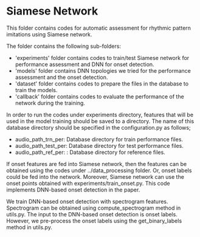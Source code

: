 
# Siamese Network

This folder contains codes for automatic assessment for rhythmic pattern imitations using Siamese network.

The folder contains the following sub-folders:
* 'experiments' folder contains codes to train/test Siamese network for performance assessment and DNN for onset detection. 
* 'models' folder contains DNN topologies we tried for the performance assessment and the onset detection.
* 'dataset' folder contains codes to prepare the files in the database to train the models. 
* 'callback' folder contains codes to evaluate the performance of the network during the training.

In order to run the codes under experiments directory, features that will be used in the model training should be saved to a directory. 
The name of this database directory should be specified in the configuration.py as follows;

* audio_path_trn_per: Database directory for train performance files.
* audio_path_test_per: Database directory for test performance files.
* audio_path_ref_per: : Database directory for reference files.

If onset features are fed into Siamese network, then the features can be obtained using the codes under ../data_processing folder.
Or, onset labels could be fed into the network. Moreover, Siamese network can use the onset points obtained with experiments/train_onset.py. This code implements DNN-based
onset detection in the paper. 

We train DNN-based onset detection with spectrogram features. Spectrogram can be obtained using compute_spectrogram method in utils.py.
The input to the DNN-based onset detection is onset labels. However, we pre-process the onset labels using the get_binary_labels method in utils.py.



